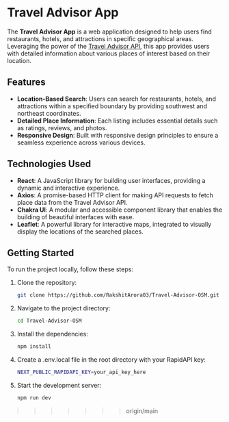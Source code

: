 # Travel Advisor App

The **Travel Advisor App** is a web application designed to help users find restaurants, hotels, and attractions in specific geographical areas. Leveraging the power of the [Travel Advisor API](https://rapidapi.com/apidojo/api/travel-advisor), this app provides users with detailed information about various places of interest based on their location.

## Features

- **Location-Based Search**: Users can search for restaurants, hotels, and attractions within a specified boundary by providing southwest and northeast coordinates.
- **Detailed Place Information**: Each listing includes essential details such as ratings, reviews, and photos.
- **Responsive Design**: Built with responsive design principles to ensure a seamless experience across various devices.

## Technologies Used

- **React**: A JavaScript library for building user interfaces, providing a dynamic and interactive experience.
- **Axios**: A promise-based HTTP client for making API requests to fetch place data from the Travel Advisor API.
- **Chakra UI**: A modular and accessible component library that enables the building of beautiful interfaces with ease.
- **Leaflet**: A powerful library for interactive maps, integrated to visually display the locations of the searched places.

## Getting Started

To run the project locally, follow these steps:

1. Clone the repository:
   ```bash
   git clone https://github.com/RakshitArora03/Travel-Advisor-OSM.git

2. Navigate to the project directory:
   ```bash
   cd Travel-Advisor-OSM

3. Install the dependencies:
   ```bash
   npm install

4. Create a .env.local file in the root directory with your RapidAPI key:
   ```bash
   NEXT_PUBLIC_RAPIDAPI_KEY=your_api_key_here

5. Start the development server:
   ```bash
   npm run dev
>>>>>>> origin/main
